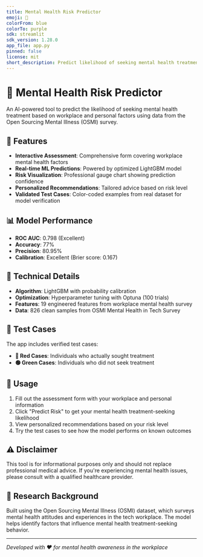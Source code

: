 ```yaml
---
title: Mental Health Risk Predictor
emoji: 🧠
colorFrom: blue
colorTo: purple
sdk: streamlit
sdk_version: 1.28.0
app_file: app.py
pinned: false
license: mit
short_description: Predict likelihood of seeking mental health treatment based on workplace factors
---
```


# 🧠 Mental Health Risk Predictor

An AI-powered tool to predict the likelihood of seeking mental health treatment based on workplace and personal factors using data from the Open Sourcing Mental Illness (OSMI) survey.

## 🎯 Features

- **Interactive Assessment**: Comprehensive form covering workplace mental health factors
- **Real-time ML Predictions**: Powered by optimized LightGBM model
- **Risk Visualization**: Professional gauge chart showing prediction confidence
- **Personalized Recommendations**: Tailored advice based on risk level
- **Validated Test Cases**: Color-coded examples from real dataset for model verification

## 📊 Model Performance

- **ROC AUC**: 0.798 (Excellent)
- **Accuracy**: 77%
- **Precision**: 80.95%
- **Calibration**: Excellent (Brier score: 0.167)

## 🤖 Technical Details

- **Algorithm**: LightGBM with probability calibration
- **Optimization**: Hyperparameter tuning with Optuna (100 trials)
- **Features**: 19 engineered features from workplace mental health survey
- **Data**: 826 clean samples from OSMI Mental Health in Tech Survey

## 🧪 Test Cases

The app includes verified test cases:
- **🔴 Red Cases**: Individuals who actually sought treatment
- **🟢 Green Cases**: Individuals who did not seek treatment

## 🚀 Usage

1. Fill out the assessment form with your workplace and personal information
2. Click "Predict Risk" to get your mental health treatment-seeking likelihood
3. View personalized recommendations based on your risk level
4. Try the test cases to see how the model performs on known outcomes

## ⚠️ Disclaimer

This tool is for informational purposes only and should not replace professional medical advice. If you're experiencing mental health issues, please consult with a qualified healthcare provider.

## 🔬 Research Background

Built using the Open Sourcing Mental Illness (OSMI) dataset, which surveys mental health attitudes and experiences in the tech workplace. The model helps identify factors that influence mental health treatment-seeking behavior.

---

*Developed with ❤️ for mental health awareness in the workplace*
